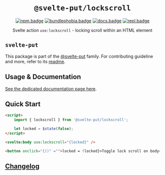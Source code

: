 <div align="center">

# `@svelte-put/lockscroll`

[![npm.badge]][npm] [![bundlephobia.badge]][bundlephobia] [![docs.badge]][docs] [![repl.badge]][repl]

Svelte action `use:lockscroll` - locking scroll within an HTML element

</div>

## `svelte-put`

This package is part of the [@svelte-put][github.monorepo] family. For contributing guideline and more, refer to its [readme][github.monorepo].

## Usage & Documentation

[See the dedicated documentation page here][docs].

## Quick Start

```html
<script>
	import { lockscroll } from '@svelte-put/lockscroll';

	let locked = $state(false);
</script>

<svelte:body use:lockscroll="{locked}" />

<button onclick="{()" ="">locked = !locked}>Toggle lock scroll on body</button>
```

## [Changelog][github.changelog]

<!-- github specifics -->

[github.monorepo]: https://github.com/vnphanquang/svelte-put
[github.changelog]: https://github.com/vnphanquang/svelte-put/blob/main/packages/lockscroll/CHANGELOG.md
[github.issues]: https://github.com/vnphanquang/svelte-put/issues?q=

<!-- heading badge -->

[npm.badge]: https://img.shields.io/npm/v/@svelte-put/lockscroll
[npm]: https://www.npmjs.com/package/@svelte-put/lockscroll
[bundlephobia.badge]: https://img.shields.io/bundlephobia/minzip/@svelte-put/lockscroll?label=minzipped
[bundlephobia]: https://bundlephobia.com/package/@svelte-put/lockscroll
[repl]: https://svelte.dev/repl/8bfbdc1af58e43b2af4d625f63358a35
[repl.badge]: https://img.shields.io/static/v1?label=&message=Svelte+REPL&logo=svelte&logoColor=fff&color=ff3e00
[docs]: https://svelte-put.vnphanquang.com/docs/lockscroll
[docs.badge]: https://img.shields.io/badge/-Docs%20Site-blue
